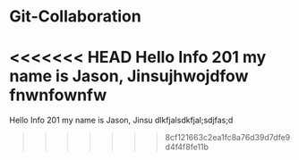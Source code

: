 # Git-Collaboration


<<<<<<< HEAD
Hello Info 201 my name is Jason, Jinsujhwojdfow
fnwnfownfw
=======
Hello Info 201 my name is Jason, Jinsu
dlkfjalsdkfjal;sdjfas;d
>>>>>>> 8cf121663c2ea1fc8a76d39d7dfe9d4f4f8fe11b
